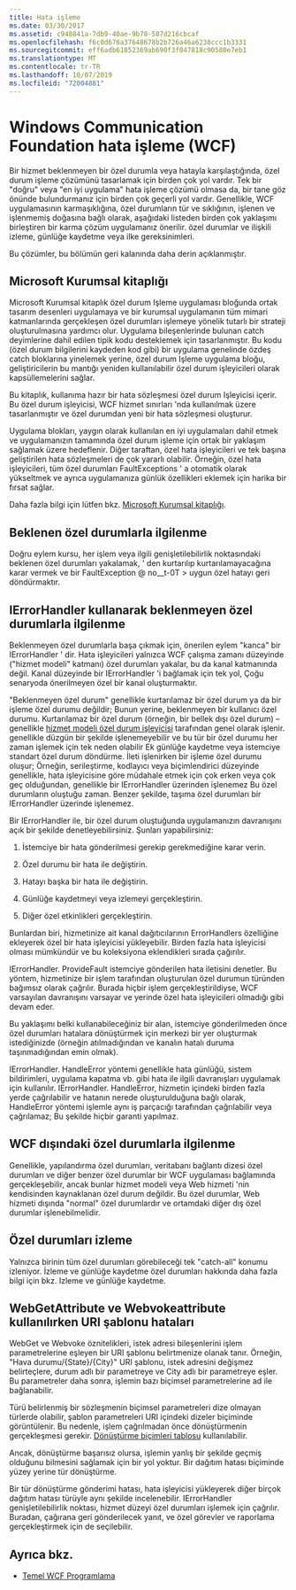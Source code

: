 ```yaml
---
title: Hata işleme
ms.date: 03/30/2017
ms.assetid: c948841a-7db9-40ae-9b78-587d216cbcaf
ms.openlocfilehash: f6c0d676a37648678b2b726a46a6238ccc1b3331
ms.sourcegitcommit: eff6adb61852369ab690f3f047818c90580e7eb1
ms.translationtype: MT
ms.contentlocale: tr-TR
ms.lasthandoff: 10/07/2019
ms.locfileid: "72004881"
---
```

# <a name="error-handling-in-windows-communication-foundation-wcf"></a>Windows Communication Foundation hata işleme (WCF)

Bir hizmet beklenmeyen bir özel durumla veya hatayla karşılaştığında, özel durum işleme çözümünü tasarlamak için birden çok yol vardır. Tek bir "doğru" veya "en iyi uygulama" hata işleme çözümü olmasa da, bir tane göz önünde bulundurmanız için birden çok geçerli yol vardır. Genellikle, WCF uygulamasının karmaşıklığına, özel durumların tür ve sıklığının, işlenen ve işlenmemiş doğasına bağlı olarak, aşağıdaki listeden birden çok yaklaşımı birleştiren bir karma çözüm uygulamanız önerilir. özel durumlar ve ilişkili izleme, günlüğe kaydetme veya ilke gereksinimleri.

Bu çözümler, bu bölümün geri kalanında daha derin açıklanmıştır.

## <a name="the-microsoft-enterprise-library"></a>Microsoft Kurumsal kitaplığı

Microsoft Kurumsal kitaplık özel durum Işleme uygulaması bloğunda ortak tasarım desenleri uygulamaya ve bir kurumsal uygulamanın tüm mimari katmanlarında gerçekleşen özel durumları işlemeye yönelik tutarlı bir strateji oluşturulmasına yardımcı olur. Uygulama bileşenlerinde bulunan catch deyimlerine dahil edilen tipik kodu desteklemek için tasarlanmıştır. Bu kodu (özel durum bilgilerini kaydeden kod gibi) bir uygulama genelinde özdeş catch bloklarına yinelemek yerine, özel durum Işleme uygulama bloğu, geliştiricilerin bu mantığı yeniden kullanılabilir özel durum işleyicileri olarak kapsüllemelerini sağlar.

Bu kitaplık, kullanıma hazır bir hata sözleşmesi özel durum Işleyicisi içerir. Bu özel durum işleyicisi, WCF hizmet sınırları 'nda kullanılmak üzere tasarlanmıştır ve özel durumdan yeni bir hata sözleşmesi oluşturur.

Uygulama blokları, yaygın olarak kullanılan en iyi uygulamaları dahil etmek ve uygulamanızın tamamında özel durum işleme için ortak bir yaklaşım sağlamak üzere hedeflenir. Diğer taraftan, özel hata işleyicileri ve tek başına geliştirilen hata sözleşmeleri de çok yararlı olabilir. Örneğin, özel hata işleyicileri, tüm özel durumları FaultExceptions ' a otomatik olarak yükseltmek ve ayrıca uygulamanıza günlük özellikleri eklemek için harika bir fırsat sağlar.

Daha fazla bilgi için lütfen bkz. [Microsoft Kurumsal kitaplığı](https://docs.microsoft.com/previous-versions/msp-n-p/ff632023(v=pandp.10)).

## <a name="dealing-with-expected-exceptions"></a>Beklenen özel durumlarla ilgilenme

Doğru eylem kursu, her işlem veya ilgili genişletilebilirlik noktasındaki beklenen özel durumları yakalamak, ' den kurtarılıp kurtarılamayacağına karar vermek ve bir FaultException @ no__t-0T > uygun özel hatayı geri döndürmaktır.
  
## <a name="dealing-with-unexpected-exceptions-using-an-ierrorhandler"></a>IErrorHandler kullanarak beklenmeyen özel durumlarla ilgilenme

Beklenmeyen özel durumlarla başa çıkmak için, önerilen eylem "kanca" bir IErrorHandler ' dir. Hata işleyicileri yalnızca WCF çalışma zamanı düzeyinde ("hizmet modeli" katmanı) özel durumları yakalar, bu da kanal katmanında değil. Kanal düzeyinde bir IErrorHandler 'i bağlamak için tek yol, Çoğu senaryoda önerilmeyen özel bir kanal oluşturmaktır.

"Beklenmeyen özel durum" genellikle kurtarılamaz bir özel durum ya da bir işleme özel durumu değildir; Bunun yerine, beklenmeyen bir kullanıcı özel durumu. Kurtarılamaz bir özel durum (örneğin, bir bellek dışı özel durum) – genellikle [hizmet modeli özel durum işleyicisi](xref:System.ServiceModel.Dispatcher.ExceptionHandler) tarafından genel olarak işlenir. genellikle düzgün bir şekilde işlenemeyebilir ve bu tür bir özel durumu her zaman işlemek için tek neden olabilir Ek günlüğe kaydetme veya istemciye standart özel durum döndürme. İleti işlenirken bir işleme özel durumu oluşur; Örneğin, serileştirme, kodlayıcı veya biçimlendirici düzeyinde genellikle, hata işleyicisine göre müdahale etmek için çok erken veya çok geç olduğundan, genellikle bir IErrorHandler üzerinden işlenemez Bu özel durumların oluştuğu zaman. Benzer şekilde, taşıma özel durumları bir IErrorHandler üzerinde işlenemez.

Bir IErrorHandler ile, bir özel durum oluştuğunda uygulamanızın davranışını açık bir şekilde denetleyebilirsiniz. Şunları yapabilirsiniz:  

1. İstemciye bir hata gönderilmesi gerekip gerekmediğine karar verin.

2. Özel durumu bir hata ile değiştirin.

3. Hatayı başka bir hata ile değiştirin.

4. Günlüğe kaydetmeyi veya izlemeyi gerçekleştirin.

5. Diğer özel etkinlikleri gerçekleştirin.

Bunlardan biri, hizmetinize ait kanal dağıtıcılarının ErrorHandlers özelliğine ekleyerek özel bir hata işleyicisi yükleyebilir.  Birden fazla hata işleyicisi olması mümkündür ve bu koleksiyona eklendikleri sırada çağırılır.

IErrorHandler. ProvideFault istemciye gönderilen hata iletisini denetler. Bu yöntem, hizmetinize bir işlem tarafından oluşturulan özel durumun türünden bağımsız olarak çağrılır. Burada hiçbir işlem gerçekleştirildiyse, WCF varsayılan davranışını varsayar ve yerinde özel hata işleyicileri olmadığı gibi devam eder.

Bu yaklaşımı belki kullanabileceğiniz bir alan, istemciye gönderilmeden önce özel durumları hatalara dönüştürmek için merkezi bir yer oluşturmak istediğinizde (örneğin atılmadığından ve kanalın hatalı duruma taşınmadığından emin olmak).

IErrorHandler. HandleError yöntemi genellikle hata günlüğü, sistem bildirimleri, uygulama kapatma vb. gibi hata ile ilgili davranışları uygulamak için kullanılır. IErrorHandler. HandleError, hizmetin içindeki birden fazla yerde çağrılabilir ve hatanın nerede oluşturulduğuna bağlı olarak, HandleError yöntemi işlemle aynı iş parçacığı tarafından çağrılabilir veya çağrılamaz; Bu şekilde hiçbir garanti yapılmaz.

## <a name="dealing-with-exceptions-outside-wcf"></a>WCF dışındaki özel durumlarla ilgilenme

Genellikle, yapılandırma özel durumları, veritabanı bağlantı dizesi özel durumları ve diğer benzer özel durumlar bir WCF uygulaması bağlamında gerçekleşebilir, ancak bunlar hizmet modeli veya Web hizmeti 'nin kendisinden kaynaklanan özel durum değildir. Bu özel durumlar, Web hizmeti dışında "normal" özel durumlardır ve ortamdaki diğer dış özel durumlar işlenebilmelidir.

## <a name="tracing-exceptions"></a>Özel durumları izleme

Yalnızca birinin tüm özel durumları görebileceği tek "catch-all" konumu izleniyor. İzleme ve günlüğe kaydetme özel durumları hakkında daha fazla bilgi için bkz. Izleme ve günlüğe kaydetme.

## <a name="uri-template-errors-when-using-webgetattribute-and-webinvokeattribute"></a>WebGetAttribute ve Webvokeattribute kullanılırken URI şablonu hataları

WebGet ve Webvoke öznitelikleri, istek adresi bileşenlerini işlem parametrelerine eşleyen bir URI şablonu belirtmenize olanak tanır. Örneğin, "Hava durumu/{State}/{City}" URI şablonu, istek adresini değişmez belirteçlere, durum adlı bir parametreye ve City adlı bir parametreye eşler. Bu parametreler daha sonra, işlemin bazı biçimsel parametrelerine ad ile bağlanabilir.

Türü belirlenmiş bir sözleşmenin biçimsel parametreleri dize olmayan türlerde olabilir, şablon parametreleri URI içindeki dizeler biçiminde görüntülenir. Bu nedenle, işlem çağrılmadan önce dönüştürmenin gerçekleşmesi gerekir. [Dönüştürme biçimleri tablosu](wcf-web-http-programming-model-overview.md) kullanılabilir.

Ancak, dönüştürme başarısız olursa, işlemin yanlış bir şekilde geçmiş olduğunu bilmesini sağlamak için bir yol yoktur. Bir dağıtım hatası biçiminde yüzey yerine tür dönüştürme.

Bir tür dönüştürme gönderimi hatası, hata işleyicisi yükleyerek diğer birçok dağıtım hatası türüyle aynı şekilde incelenebilir. IErrorHandler genişletilebilirlik noktası, hizmet düzeyi özel durumları işlemek için çağrılır. Buradan, çağırana geri gönderilecek yanıt, ve özel görevler ve raporlama gerçekleştirmek için de seçilebilir.

## <a name="see-also"></a>Ayrıca bkz.

- [Temel WCF Programlama](../basic-wcf-programming.md)
